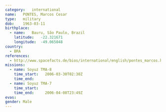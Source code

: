 ```yaml
---
category:	international
name:	PONTES, Marcos Cesar
type:	military
dob:	1963-03-11
birthplace:
  - name:	Bauru, São Paulo, Brazil
    latitude:	-22.321671
    longitude:	-49.065048
country:
  - BRA
references:
  - http://www.spacefacts.de/bios/international/english/pontes_marcos.htm
missions:
  - name: Soyuz TMA-8
    time_start:   2006-03-30T02:30Z
    time_end:     
  - name: Soyuz TMA-7
    time_start:   
    time_end:     2006-04-08T23:49Z
evas:
gender:	Male
---
```

